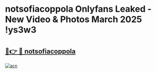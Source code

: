 # notsofiacoppola Onlyfans Leaked - New Video & Photos March 2025 !ys3w3

# <h2><a href="https://nm06ia.iuczelnia.edu.pl?title=notsofiacoppola&ref=ys3w3">🔗👉 🔴 notsofiacoppola</a></h2>

[![acn](https://github.com/user-attachments/assets/0f9c940e-d8b0-45ae-aac7-cd30a18b3e1c)](https://nm06ia.iuczelnia.edu.pl?title=notsofiacoppola&ref=ys3w3)

